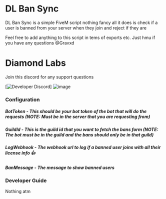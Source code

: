 # DL Ban Sync

DL Ban Sync is a simple FiveM script nothing fancy all it does is check if a user is banned from your server when they join and reject if they are

Feel free to add anything to this script in tems of exports etc. Just hmu if you have any questions @Gravxd

# Diamond Labs

Join this discord for any support questions 

[![Developer Discord](https://discord.gg/8JtwNSUYZM)]  ![image](https://github.com/user-attachments/assets/877494ad-ac79-4132-b391-76be2d783fcd)


### Configuration

##### BotToken - This should be your bot token of the bot that will do the requests (NOTE: Must be in the server that you are requesting from)

##### GuildId - This is the guild id that you want to fetch the bans form (NOTE: The bot must be in the guild and the bans should only be in that guild)

##### LogWebhook - The webhook url to log if a banned user joins with all their license info 👍

##### BanMessage - The message to show banned users

### Developer Guide 

Nothing atm 
